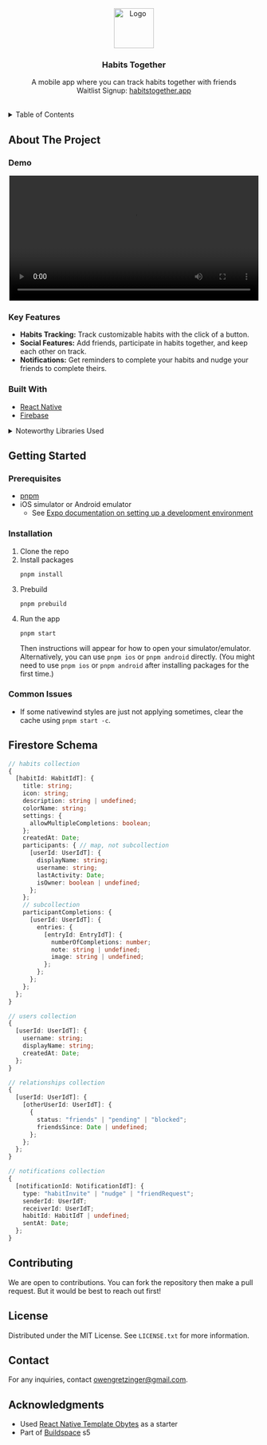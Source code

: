 <div align="center">
  <a href="https://habitstogether.app">
    <img src="https://github.com/user-attachments/assets/0968b487-595f-4b82-8319-c0530d194cbd" alt="Logo" width="80" height="80">
  </a>

<h3 align="center">Habits Together</h3>

  <p align="center">
    A mobile app where you can track habits together with friends
    <br />
    Waitlist Signup: <a href="https://habitstogether.app">habitstogether.app</a>
    <br />
    <br />
    <!--
    <a href="https://github.com/habits-together/app">View Demo</a>
    ·
    <a href="https://github.com/habits-together/app/issues/new?labels=bug&template=bug-report---.md">Report Bug</a>
    ·
    <a href="https://github.com/habits-together/app/issues/new?labels=enhancement&template=feature-request---.md">Request Feature</a>
    -->
  </p>
</div>

<!-- TABLE OF CONTENTS -->
<details>
  <summary>Table of Contents</summary>
  <ol>
    <li>
      <a href="#about-the-project">About The Project</a>
      <ul>
        <li><a href="#demo">Demo</a></li>
        <li><a href="#key-features">Key Features</a></li>
        <li><a href="#built-with">Built With</a></li>
      </ul>
    </li>
    <li>
      <a href="#getting-started">Getting Started</a>
      <ul>
        <li><a href="#prerequisites">Prerequisites</a></li>
        <li><a href="#installation">Installation</a></li>
      </ul>
    </li>
    <li><a href="#contributing">Contributing</a></li>
    <li><a href="#license">License</a></li>
    <li><a href="#contact">Contact</a></li>
    <li><a href="#acknowledgments">Acknowledgments</a></li>
  </ol>
</details>

## About The Project

### Demo

<div align="center">
  <a href="https://habits-together.vercel.app/">
    <video src="https://github.com/user-attachments/assets/103e275e-4a27-4990-911b-d65242245dad" width="500" controls></video>
    </video>
  </a>
</div>

### Key Features

- **Habits Tracking:** Track customizable habits with the click of a button.
- **Social Features:** Add friends, participate in habits together, and keep each other on track.
- **Notifications:** Get reminders to complete your habits and nudge your friends to complete theirs.

### Built With

- [React Native]()
- [Firebase]()

<details>
<summary>Noteworthy Libraries Used</summary>

- [Expo](https://docs.expo.io/)
- [Expo Router](https://docs.expo.dev/router/introduction/)
- [Nativewind](https://www.nativewind.dev/v4/overview)
- [React Native MMKV](https://github.com/mrousavy/react-native-mmkv)
- [React Native Safe Area Context](https://github.com/th3rdwave/react-native-safe-area-context)
- [React Query](https://tanstack.com/query/v4)
- [Zod](https://zod.dev/)
- [Zustand](https://github.com/pmndrs/zustand)

</details>

## Getting Started

### Prerequisites

- [pnpm](https://pnpm.io/)
- iOS simulator or Android emulator
  - See [Expo documentation on setting up a development environment](https://docs.expo.dev/get-started/set-up-your-environment/?platform=ios&device=simulated&mode=development-build&buildEnv=local)

### Installation

1. Clone the repo
2. Install packages
   ```
   pnpm install
   ```
3. Prebuild
   ```
   pnpm prebuild
   ```
4. Run the app
   ```
   pnpm start
   ```
   Then instructions will appear for how to open your simulator/emulator. Alternatively, you can use `pnpm ios` or `pnpm android` directly. (You might need to use `pnpm ios` or `pnpm android` after installing packages for the first time.)

### Common Issues

- If some nativewind styles are just not applying sometimes, clear the cache using `pnpm start -c`.

## Firestore Schema

```ts
// habits collection
{
  [habitId: HabitIdT]: {
    title: string;
    icon: string;
    description: string | undefined;
    colorName: string;
    settings: {
      allowMultipleCompletions: boolean;
    };
    createdAt: Date;
    participants: { // map, not subcollection
      [userId: UserIdT]: {
        displayName: string;
        username: string;
        lastActivity: Date;
        isOwner: boolean | undefined;
      };
    };
    // subcollection
    participantCompletions: {
      [userId: UserIdT]: {
        entries: {
          [entryId: EntryIdT]: {
            numberOfCompletions: number;
            note: string | undefined;
            image: string | undefined;
          };
        };
      };
    };
  };
}
```

```ts
// users collection
{
  [userId: UserIdT]: {
    username: string;
    displayName: string;
    createdAt: Date;
  };
}
```

```ts
// relationships collection
{
  [userId: UserIdT]: {
    [otherUserId: UserIdT]: {
      {
        status: "friends" | "pending" | "blocked";
        friendsSince: Date | undefined;
      };
    };
  };
}
```

```ts
// notifications collection
{
  [notificationId: NotificationIdT]: {
    type: "habitInvite" | "nudge" | "friendRequest";
    senderId: UserIdT;
    receiverId: UserIdT;
    habitId: HabitIdT | undefined;
    sentAt: Date;
  };
}
```

## Contributing

We are open to contributions. You can fork the repository then make a pull request. But it would be best to reach out first!

## License

Distributed under the MIT License. See `LICENSE.txt` for more information.

## Contact

For any inquiries, contact owengretzinger@gmail.com.

## Acknowledgments

- Used [React Native Template Obytes](https://github.com/obytes/react-native-template-obytes) as a starter
- Part of [Buildspace](https://buildspace.so/) s5
